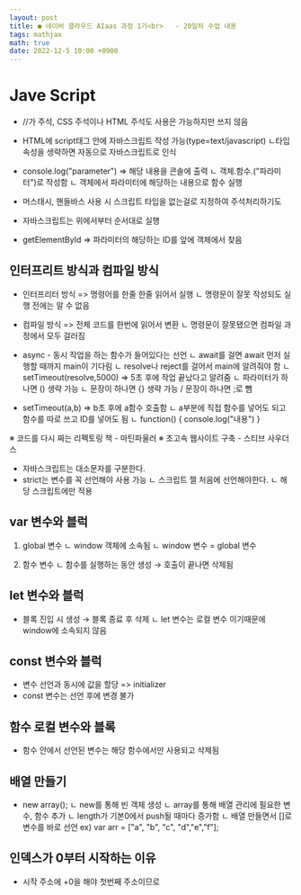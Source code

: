 ```yaml
---
layout: post
title: ● 네이버 클라우드 AIaas 과정 1기<br>   - 20일차 수업 내용
tags: mathjax
math: true
date: 2022-12-5 10:00 +0900
---
```


# Jave Script

- //가 주석, CSS 주석이나 HTML 주석도 사용은 가능하지만 쓰지 않음
- HTML에 script태그 안에 자바스크립트 작성 가능(type=text/javascript)
  ㄴ타입 속성을 생략하면 자동으로 자바스크립트로 인식

- console.log("parameter") => 해당 내용을 콘솔에 출력
    ㄴ 객체.함수.("파라미터")로 작성함
    ㄴ 객체에서 파라미터에 해당하는 내용으로 함수 실행

- 머스태시, 핸들바스 사용 시 스크립트 타입을 없는걸로 지정하여 주석처리하기도

- 자바스크립트는 위에서부터 순서대로 실행

- getElementById => 파라미터의 해당하는 ID를 앞에 객체에서 찾음

## 인터프리트 방식과 컴파일 방식

- 인터프리터 방식 => 명령어를 한줄 한줄 읽어서 실행
    ㄴ 명령문이 잘못 작성되도 실행 전에는 알 수 없음

- 컴파일 방식 => 전체 코드를 한번에 읽어서 변환
    ㄴ 명령문이 잘못됐으면 컴파일 과정에서 모두 걸러짐

- async - 동시 작업을 하는 함수가 들어있다는 선언
    ㄴ await를 걸면 await 먼저 실행할 때까지 main이 기다림
    ㄴ resolve나 reject를 걸어서 main에 알려줘야 함
    ㄴ setTimeout(resolve,5000) => 5초 후에 작업 끝났다고 알려줌
    ㄴ 파라미터가 하나면 () 생략 가능
    ㄴ 문장이 하나면 {} 생략 가능 / 문장이 하나면 ;로 뺌


- setTimeout(a,b) => b초 후에 a함수 호출함
    ㄴ a부분에 직접 함수를 넣어도 되고 함수를 따로 쓰고 ID를 넣어도 됨
    ㄴ  function() {
        console.log("내용")
    }

※ 코드를 다시 짜는 리펙토링 책 - 마틴파울러
※ 초고속 웹사이트 구축 - 스티브 사우더스

- 자바스크립트는 대소문자를 구분한다.
- strict는 변수를 꼭 선언해야 사용 가능
    ㄴ 스크립트 젤 처음에 선언해야한다.
    ㄴ 해당 스크립트에만 적용

## var 변수와 블럭

1. global 변수
    ㄴ window 객체에 소속됨
    ㄴ window 변수 = global 변수

2. 함수 변수
    ㄴ 함수를 실행하는 동안 생성 → 호출이 끝나면 삭제됨
    
## let 변수와 블럭

- 블록 진입 시 생성 → 블록 종료 후 삭제
    ㄴ let 변수는 로컬 변수 이기때문에 window에 소속되지 않음

## const 변수와 블럭

- 변수 선언과 동시에 값을 할당 => initializer
- const 변수는 선언 후에 변경 불가

## 함수 로컬 변수와 블록

- 함수 안에서 선언된 변수는 해당 함수에서만 사용되고 삭제됨

## 배열 만들기

- new array();
    ㄴ new를 통해 빈 객체 생성
    ㄴ array를 통해 배열 관리에 필요한 변수, 함수 추가
    ㄴ length가 기본0에서 push될 때마다 증가함
    ㄴ 배열 만들면서 []로 변수를 바로 선언
      ex) var arr = ["a", "b", "c", "d","e","f"];

## 인덱스가 0부터 시작하는 이유

- 시작 주소에 +0을 해야 첫번째 주소이므로














